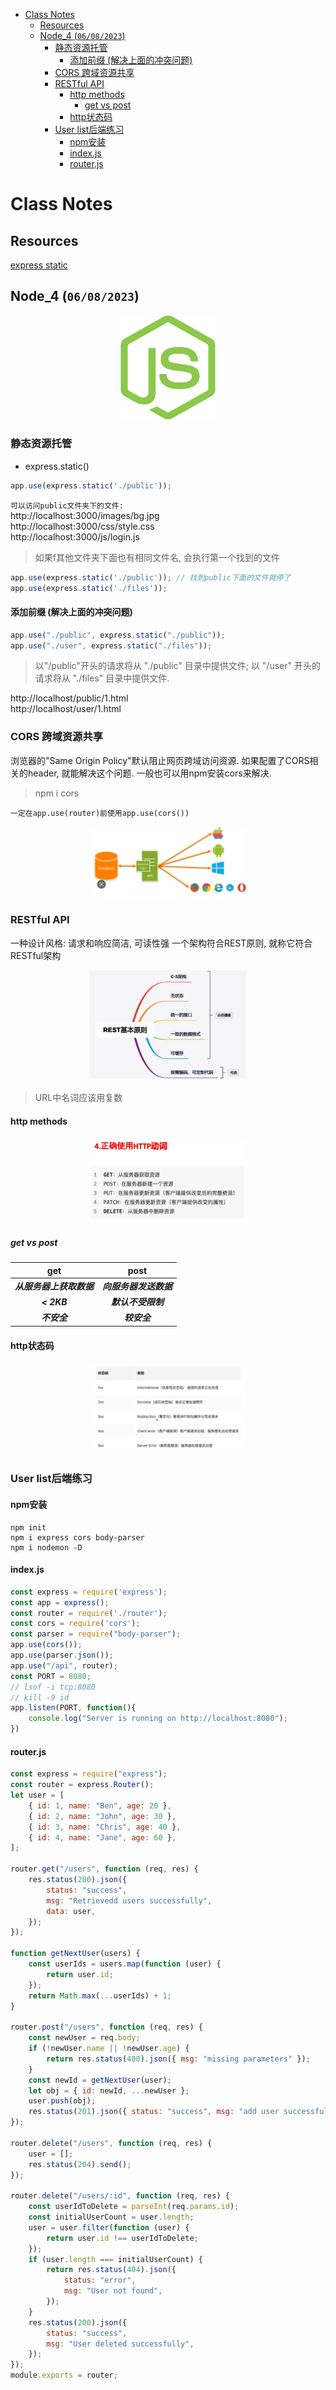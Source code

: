 - [Class Notes](#class-notes)
  - [Resources](#resources)
  - [Node\_4 (`06/08/2023`)](#node_4-06082023)
    - [静态资源托管](#静态资源托管)
      - [添加前缀 (解决上面的冲突问题)](#添加前缀-解决上面的冲突问题)
    - [CORS 跨域资源共享](#cors-跨域资源共享)
    - [RESTful API](#restful-api)
      - [http methods](#http-methods)
        - [get vs post](#get-vs-post)
      - [http状态码](#http状态码)
    - [User list后端练习](#user-list后端练习)
      - [npm安装](#npm安装)
      - [index.js](#indexjs)
      - [router.js](#routerjs)

# Class Notes

## Resources
[express static](https://expressjs.com/en/starter/static-files.html)<br>

## Node_4 (`06/08/2023`)
<p align='center'><img src='../image/nodejs.png' width='30%' height='30%' /></p>

### 静态资源托管
- express.static()

```js
app.use(express.static('./public'));
```

`可以访问public文件夹下的文件:`<br>
http://localhost:3000/images/bg.jpg<br>
http://localhost:3000/css/style.css<br>
http://localhost:3000/js/login.js<br>

> 如果f其他文件夹下面也有相同文件名, 会执行第一个找到的文件
```js
app.use(express.static('./public')); // 找到public下面的文件就停了
app.use(express.static('./files'));
```

#### 添加前缀 (解决上面的冲突问题)
```js
app.use("./public", express.static("./public"));
app.use("./user", express.static("./files"));
```
> 以"/public"开头的请求将从 "./public" 目录中提供文件; 以 "/user" 开头的请求将从 "./files" 目录中提供文件.

http://localhost/public/1.html<br>
http://localhost/user/1.html

### CORS 跨域资源共享
浏览器的"Same Origin Policy"默认阻止网页跨域访问资源. 如果配置了CORS相关的header, 就能解决这个问题. 一般也可以用npm安装cors来解决.

> npm i cors

`一定在app.use(router)前使用app.use(cors())`

<p align='center'><img src='../image/business-logic.png' width='50%' height='50%' /></p>

### RESTful API
一种设计风格: 请求和响应简洁, 可读性强
一个架构符合REST原则, 就称它符合RESTful架构

<p align='center'><img src='../image/Principles of Rest API.png' width='50%' height='50%' /></p>

> URL中名词应该用复数

#### http methods
<p align='center'><img src='../image/http methods.png' width='50%' height='50%' /></p>

##### get vs post
| get | post |
| :---: | :---: |
| ***从服务器上获取数据*** | ***向服务器发送数据*** |
| ***< 2KB*** | ***默认不受限制*** |
| ***不安全*** | ***较安全*** |

#### http状态码
<p align='center'><img src='../image/http status codes.png' width='50%' height='50%' /></p>

### User list后端练习
#### npm安装
```shell
npm init
npm i express cors body-parser
npm i nodemon -D
```

#### index.js
```js
const express = require('express');
const app = express();
const router = require('./router');
const cors = require('cors');
const parser = require("body-parser");
app.use(cors());
app.use(parser.json());
app.use("/api", router);
const PORT = 8080;
// lsof -i tcp:8080
// kill -9 id
app.listen(PORT, function(){
    console.log("Server is running on http://localhost:8080");
})
```

#### router.js
```js
const express = require("express");
const router = express.Router();
let user = [
    { id: 1, name: "Ben", age: 20 },
    { id: 2, name: "John", age: 30 },
    { id: 3, name: "Chris", age: 40 },
    { id: 4, name: "Jane", age: 60 },
];

router.get("/users", function (req, res) {
    res.status(200).json({
        status: "success",
        msg: "Retrievedd users successfully",
        data: user,
    });
});

function getNextUser(users) {
    const userIds = users.map(function (user) {
        return user.id;
    });
    return Math.max(...userIds) + 1;
}

router.post("/users", function (req, res) {
    const newUser = req.body;
    if (!newUser.name || !newUser.age) {
        return res.status(400).json({ msg: "missing parameters" });
    }
    const newId = getNextUser(user);
    let obj = { id: newId, ...newUser };
    user.push(obj);
    res.status(201).json({ status: "success", msg: "add user successfully", data: user });
});

router.delete("/users", function (req, res) {
    user = [];
    res.status(204).send();
});

router.delete("/users/:id", function (req, res) {
    const userIdToDelete = parseInt(req.params.id);
    const initialUserCount = user.length;
    user = user.filter(function (user) {
        return user.id !== userIdToDelete;
    });
    if (user.length === initialUserCount) {
        return res.status(404).json({
            status: "error",
            msg: "User not found",
        });
    }
    res.status(200).json({
        status: "success",
        msg: "User deleted successfully",
    });
});
module.exports = router;
```
